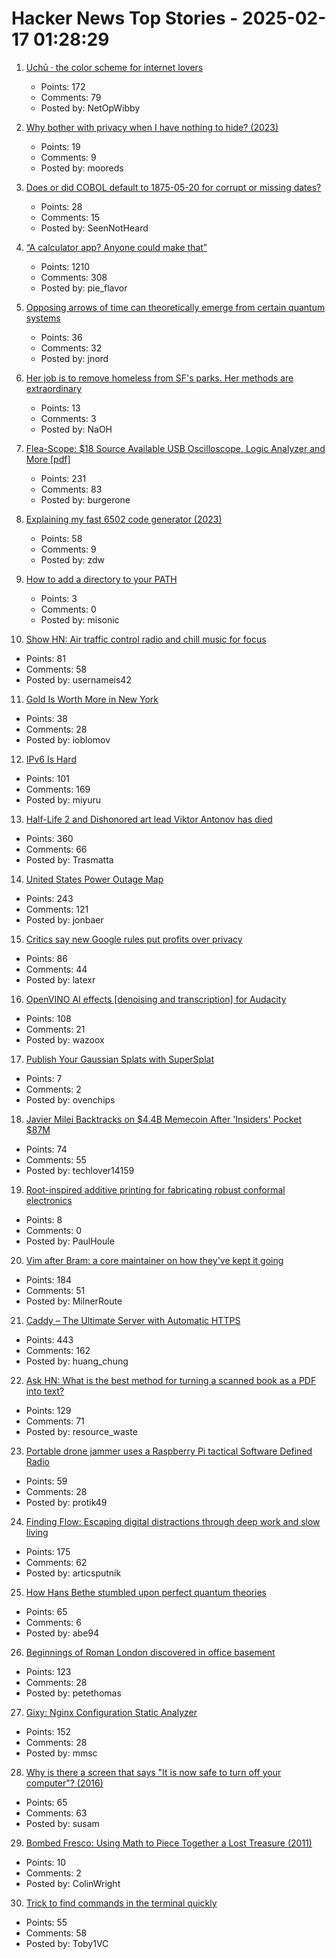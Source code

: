 # Hacker News Top Stories - 2025-02-17 01:28:29

1. [Uchū · the color scheme for internet lovers](https://uchu.style)
   - Points: 172
   - Comments: 79
   - Posted by: NetOpWibby

2. [Why bother with privacy when I have nothing to hide? (2023)](https://hannahonprivacy.substack.com/p/why-bother-with-privacy-when-i-have)
   - Points: 19
   - Comments: 9
   - Posted by: mooreds

3. [Does or did COBOL default to 1875-05-20 for corrupt or missing dates?](https://retrocomputing.stackexchange.com/questions/31288/does-or-did-cobol-default-to-1875-05-20-for-corrupt-or-missing-dates)
   - Points: 28
   - Comments: 15
   - Posted by: SeenNotHeard

4. [“A calculator app? Anyone could make that”](https://chadnauseam.com/coding/random/calculator-app)
   - Points: 1210
   - Comments: 308
   - Posted by: pie_flavor

5. [Opposing arrows of time can theoretically emerge from certain quantum systems](https://www.surrey.ac.uk/news/physicists-uncover-evidence-two-arrows-time-emerging-quantum-realm)
   - Points: 36
   - Comments: 32
   - Posted by: jnord

6. [Her job is to remove homeless from SF's parks. Her methods are extraordinary](https://sfstandard.com/2025/02/08/golden-gate-park-ranger-homelessness/)
   - Points: 13
   - Comments: 3
   - Posted by: NaOH

7. [Flea-Scope: $18 Source Available USB Oscilloscope, Logic Analyzer and More [pdf]](https://rtestardi.github.io/usbte/flea-scope.pdf)
   - Points: 231
   - Comments: 83
   - Posted by: burgerone

8. [Explaining my fast 6502 code generator (2023)](https://pubby.games/codegen.html)
   - Points: 58
   - Comments: 9
   - Posted by: zdw

9. [How to add a directory to your PATH](https://jvns.ca/blog/2025/02/13/how-to-add-a-directory-to-your-path/)
   - Points: 3
   - Comments: 0
   - Posted by: misonic

10. [Show HN: Air traffic control radio and chill music for focus](https://www.chillyatc.com/)
   - Points: 81
   - Comments: 58
   - Posted by: usernameis42

11. [Gold Is Worth More in New York](https://www.bloomberg.com/opinion/articles/2025-02-13/gold-is-worth-more-in-new-york)
   - Points: 38
   - Comments: 28
   - Posted by: ioblomov

12. [IPv6 Is Hard](https://techlog.jenslink.net/posts/ipv6-is-hard/)
   - Points: 101
   - Comments: 169
   - Posted by: miyuru

13. [Half-Life 2 and Dishonored art lead Viktor Antonov has died](https://www.eurogamer.net/half-life-2-and-dishonored-art-lead-viktor-antonov-dies-aged-just-52)
   - Points: 360
   - Comments: 66
   - Posted by: Trasmatta

14. [United States Power Outage Map](https://poweroutage.us/)
   - Points: 243
   - Comments: 121
   - Posted by: jonbaer

15. [Critics say new Google rules put profits over privacy](https://www.bbc.com/news/articles/cm21g0052dno)
   - Points: 86
   - Comments: 44
   - Posted by: latexr

16. [OpenVINO AI effects [denoising and transcription] for Audacity](https://www.audacityteam.org/blog/openvino-ai-effects/)
   - Points: 108
   - Comments: 21
   - Posted by: wazoox

17. [Publish Your Gaussian Splats with SuperSplat](https://blog.playcanvas.com/publish-your-gaussian-splats-with-supersplat/)
   - Points: 7
   - Comments: 2
   - Posted by: ovenchips

18. [Javier Milei Backtracks on $4.4B Memecoin After 'Insiders' Pocket $87M](https://www.coindesk.com/business/2025/02/15/javier-milei-backtracks-on-usd4-4b-memecoin-after-insiders-pocket-usd87m)
   - Points: 74
   - Comments: 55
   - Posted by: techlover14159

19. [Root-inspired additive printing for fabricating robust conformal electronics](https://www.nature.com/articles/s41378-024-00840-z)
   - Points: 8
   - Comments: 0
   - Posted by: PaulHoule

20. [Vim after Bram: a core maintainer on how they've kept it going](https://thenewstack.io/vim-after-bram-a-core-maintainer-on-how-theyve-kept-it-going/)
   - Points: 184
   - Comments: 51
   - Posted by: MilnerRoute

21. [Caddy – The Ultimate Server with Automatic HTTPS](https://caddyserver.com/)
   - Points: 443
   - Comments: 162
   - Posted by: huang_chung

22. [Ask HN: What is the best method for turning a scanned book as a PDF into text?](undefined)
   - Points: 129
   - Comments: 71
   - Posted by: resource_waste

23. [Portable drone jammer uses a Raspberry Pi tactical Software Defined Radio](https://www.tomshardware.com/raspberry-pi/portable-raspberry-pi-tactical-software-defines-radio-doubles-as-a-drone-jammer)
   - Points: 59
   - Comments: 28
   - Posted by: protik49

24. [Finding Flow: Escaping digital distractions through deep work and slow living](https://www.ssp.sh/blog/finding-flow/)
   - Points: 175
   - Comments: 62
   - Posted by: articsputnik

25. [How Hans Bethe stumbled upon perfect quantum theories](https://www.quantamagazine.org/how-hans-bethe-stumbled-upon-perfect-quantum-theories-20250212/)
   - Points: 65
   - Comments: 6
   - Posted by: abe94

26. [Beginnings of Roman London discovered in office basement](https://www.bbc.com/news/articles/cx2jdnv0ywyo)
   - Points: 123
   - Comments: 28
   - Posted by: petethomas

27. [Gixy: Nginx Configuration Static Analyzer](https://github.com/dvershinin/gixy)
   - Points: 152
   - Comments: 28
   - Posted by: mmsc

28. [Why is there a screen that says "It is now safe to turn off your computer"? (2016)](https://devblogs.microsoft.com/oldnewthing/20160419-00/?p=93315)
   - Points: 65
   - Comments: 63
   - Posted by: susam

29. [Bombed Fresco: Using Math to Piece Together a Lost Treasure (2011)](https://www.spiegel.de/international/zeitgeist/bombed-fresco-using-math-to-piece-together-a-lost-treasure-a-792781.html)
   - Points: 10
   - Comments: 2
   - Posted by: ColinWright

30. [Trick to find commands in the terminal quickly](https://github.com/madprops/blog/blob/main/docs/cmd_icons.md)
   - Points: 55
   - Comments: 58
   - Posted by: Toby1VC

